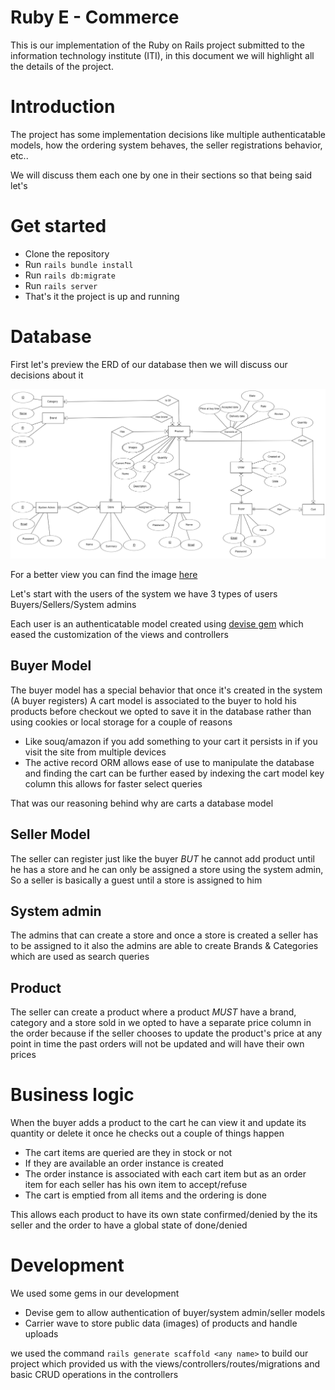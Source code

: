 # Ruby E - Commerce

This is our implementation of the Ruby on Rails project submitted to the information technology institute (ITI), in this document we will highlight all the details of the project.

# Introduction

The project has some implementation decisions like multiple authenticatable models, how the ordering system behaves, the seller registrations behavior, etc..

We will discuss them each one by one in their sections so that being said let's

# Get started

- Clone the repository 
- Run `rails bundle install`
- Run `rails db:migrate`
- Run `rails server`
- That's it the project is up and running


# Database

First let's preview the ERD of our database then we will discuss our decisions about it 

<img src="./ERD.png" />

For a better view you can find the image [here](./ERD.png)

Let's start with the users of the system we have 3 types of users Buyers/Sellers/System admins

Each user is an authenticatable model created using [devise gem](https://github.com/heartcombo/devise) which eased the customization of the views and controllers


## Buyer Model 
The buyer model has a special behavior that once it's created in the system (A buyer registers) A cart model is associated to the buyer to hold his products before checkout we opted to save it in the database rather than using cookies or local storage for a couple of reasons 

- Like souq/amazon if you add something to your cart it persists in if you visit the site from multiple devices
- The active record ORM allows ease of use to manipulate the database and finding the cart can be further eased by indexing the cart model key column this allows for faster select queries

That was our reasoning behind why are carts a database model

## Seller Model
The seller can register just like the buyer *BUT* he cannot add product until he has a store and he can only be assigned a store using the system admin, So a seller is basically a guest until a store is assigned to him

## System admin
The admins that can create a store and once a store is created a seller has to be assigned to it also the admins are able to create Brands & Categories which are used as search queries

## Product
The seller can create a product where a product *MUST* have a brand, category and a store sold in we opted to have a separate price column in the order because if the seller chooses to update the product's price at any point in time the past orders will not be updated and will have their own prices

# Business logic
When the buyer adds a product to the cart he can view it and update its quantity or delete it once he checks out a couple of things happen

- The cart items are queried are they in stock or not
- If they are available an order instance is created 
- The order instance is associated with each cart item but as an order item for each seller has his own item to accept/refuse 
- The cart is emptied from all items and the ordering is done

This allows each product to have its own state confirmed/denied by the its seller and the order to have a global state of done/denied 

# Development
We used some gems in our development 

- Devise gem to allow authentication of buyer/system admin/seller models
- Carrier wave to store public data (images) of products and handle uploads

we used the command `rails generate scaffold <any name>` to build our project which provided us with the views/controllers/routes/migrations and basic CRUD operations in the controllers 